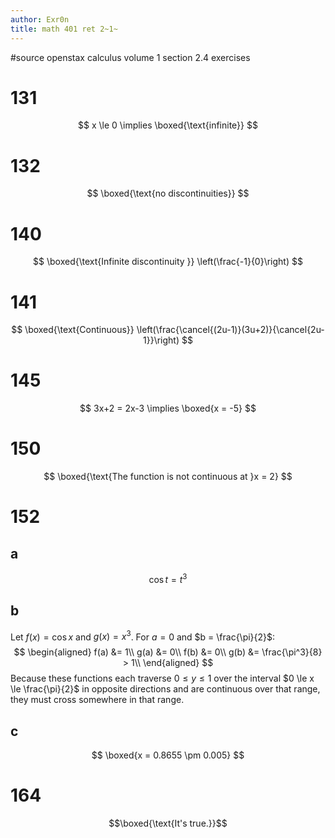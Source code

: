 ```yaml
---
author: Exr0n
title: math 401 ret 2~1~
---
```


\#source openstax calculus volume 1 section 2.4 exercises

# 131

$$
  x \le 0 \implies \boxed{\text{infinite}}
  $$

# 132

$$
  \boxed{\text{no discontinuities}}
  $$

# 140

$$
  \boxed{\text{Infinite discontinuity }} \left(\frac{-1}{0}\right)
  $$

# 141

$$
  \boxed{\text{Continuous}} \left(\frac{\cancel{(2u-1)}(3u+2)}{\cancel{2u-1}}\right)
  $$

# 145

$$
  3x+2 = 2x-3 \implies \boxed{x = -5}
  $$

# 150

$$
  \boxed{\text{The function is not continuous at }x = 2}
  $$

# 152

## a

$$\cos t = t^3$$

## b

Let $f(x) = \cos x$ and $g(x) = x^3$. For $a = 0$ and
$b = \frac{\pi}{2}$: $$
   \begin{aligned}
   f(a) &= 1\\
   g(a) &= 0\\
   f(b) &= 0\\
   g(b) &= \frac{\pi^3}{8} > 1\\
   \end{aligned}
   $$ Because these functions each traverse $0 \le y \le 1$ over the
interval $0 \le x \le \frac{\pi}{2}$ in opposite directions and are
continuous over that range, they must cross somewhere in that range.

## c

$$
   \boxed{x = 0.8655 \pm 0.005}
   $$

# 164

$$\boxed{\text{It's true.}}$$
